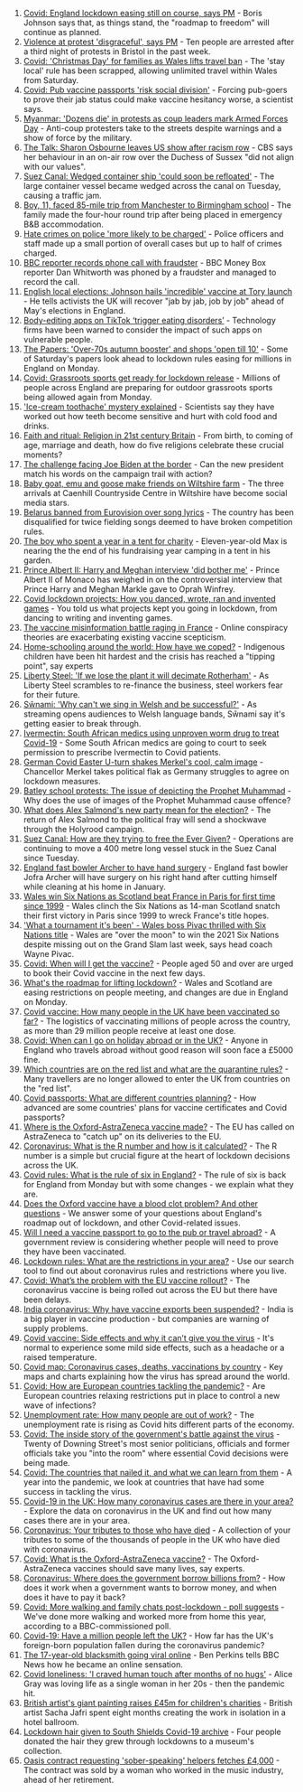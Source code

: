 1. [Covid: England lockdown easing still on course, says PM](https://www.bbc.co.uk/news/uk-56544236) - Boris Johnson says that, as things stand, the "roadmap to freedom" will continue as planned.
2. [Violence at protest 'disgraceful', says PM](https://www.bbc.co.uk/news/uk-england-bristol-56548750) - Ten people are arrested after a third night of protests in Bristol in the past week.
3. [Covid: 'Christmas Day' for families as Wales lifts travel ban](https://www.bbc.co.uk/news/uk-wales-56542593) - The 'stay local' rule has been scrapped, allowing unlimited travel within Wales from Saturday.
4. [Covid: Pub vaccine passports 'risk social division'](https://www.bbc.co.uk/news/uk-56548357) - Forcing pub-goers to prove their jab status could make vaccine hesitancy worse, a scientist says.
5. [Myanmar: 'Dozens die' in protests as coup leaders mark Armed Forces Day](https://www.bbc.co.uk/news/world-asia-56546920) - Anti-coup protesters take to the streets despite warnings and a show of force by the military.
6. [The Talk: Sharon Osbourne leaves US show after racism row](https://www.bbc.co.uk/news/world-us-canada-56547718) - CBS says her behaviour in an on-air row over the Duchess of Sussex "did not align with our values".
7. [Suez Canal: Wedged container ship 'could soon be refloated'](https://www.bbc.co.uk/news/world-middle-east-56547201) - The large container vessel became wedged across the canal on Tuesday, causing a traffic jam.
8. [Boy, 11, faced 85-mile trip from Manchester to Birmingham school](https://www.bbc.co.uk/news/uk-england-birmingham-56536212) - The family made the four-hour round trip after being placed in emergency B&B accommodation.
9. [Hate crimes on police 'more likely to be charged'](https://www.bbc.co.uk/news/uk-56546490) - Police officers and staff made up a small portion of overall cases but up to half of crimes charged.
10. [BBC reporter records phone call with fraudster](https://www.bbc.co.uk/news/business-56543849) - BBC Money Box reporter Dan Whitworth was phoned by a fraudster and managed to record the call.
11. [English local elections: Johnson hails 'incredible' vaccine at Tory launch](https://www.bbc.co.uk/news/uk-politics-56543868) - He tells activists the UK will recover "jab by jab, job by job" ahead of May's elections in England.
12. [Body-editing apps on TikTok ‘trigger eating disorders’](https://www.bbc.co.uk/news/technology-56503546) - Technology firms have been warned to consider the impact of such apps on vulnerable people.
13. [The Papers: 'Over-70s autumn booster' and shops 'open till 10'](https://www.bbc.co.uk/news/blogs-the-papers-56546010) - Some of Saturday's papers look ahead to lockdown rules easing for millions in England on Monday.
14. [Covid: Grassroots sports get ready for lockdown release](https://www.bbc.co.uk/news/uk-56543479) - Millions of people across England are preparing for outdoor grassroots sports being allowed again from Monday.
15. ['Ice-cream toothache' mystery explained](https://www.bbc.co.uk/news/health-56536300) - Scientists say they have worked out how teeth become sensitive and hurt with cold food and drinks.
16. [Faith and ritual: Religion in 21st century Britain](https://www.bbc.co.uk/news/uk-56545760) - From birth, to coming of age, marriage and death, how do five religions celebrate these crucial moments?
17. [The challenge facing Joe Biden at the border](https://www.bbc.co.uk/news/world-56540621) - Can the new president match his words on the campaign trail with action?
18. [Baby goat, emu and goose make friends on Wiltshire farm](https://www.bbc.co.uk/news/uk-england-wiltshire-56540936) - The three arrivals at Caenhill Countryside Centre in Wiltshire have become social media stars.
19. [Belarus banned from Eurovision over song lyrics](https://www.bbc.co.uk/news/world-europe-56540236) - The country has been disqualified for twice fielding songs deemed to have broken competition rules.
20. [The boy who spent a year in a tent for charity](https://www.bbc.co.uk/news/uk-56535207) - Eleven-year-old Max is nearing the the end of his fundraising year camping in a tent in his garden.
21. [Prince Albert II: Harry and Meghan interview 'did bother me'](https://www.bbc.co.uk/news/world-europe-56535206) - Prince Albert II of Monaco has weighed in on the controversial interview that Prince Harry and Meghan Markle gave to Oprah Winfrey.
22. [Covid lockdown projects: How you danced, wrote, ran and invented games](https://www.bbc.co.uk/news/stories-56450518) - You told us what projects kept you going in lockdown, from dancing to writing and inventing games.
23. [The vaccine misinformation battle raging in France](https://www.bbc.co.uk/news/blogs-trending-56526265) - Online conspiracy theories are exacerbating existing vaccine scepticism.
24. [Home-schooling around the world: How have we coped?](https://www.bbc.co.uk/news/education-56417834) - Indigenous children have been hit hardest and the crisis has reached a "tipping point", say experts
25. [Liberty Steel: 'If we lose the plant it will decimate Rotherham'](https://www.bbc.co.uk/news/business-56526900) - As Liberty Steel scrambles to re-finance the business, steel workers fear for their future.
26. [Sŵnami: 'Why can't we sing in Welsh and be successful?'](https://www.bbc.co.uk/news/newsbeat-56409123) - As streaming opens audiences to Welsh language bands, Sŵnami say it's getting easier to break through.
27. [Ivermectin: South African medics using unproven worm drug to treat Covid-19](https://www.bbc.co.uk/news/world-africa-56526632) - Some South African medics are going to court to seek permission to prescribe Ivermectin to Covid patients.
28. [German Covid Easter U-turn shakes Merkel's cool, calm image](https://www.bbc.co.uk/news/world-europe-56537390) - Chancellor Merkel takes political flak as Germany struggles to agree on lockdown measures.
29. [Batley school protests: The issue of depicting the Prophet Muhammad](https://www.bbc.co.uk/news/world-europe-30813742) - Why does the use of images of the Prophet Muhammad cause offence?
30. [What does Alex Salmond's new party mean for the election?](https://www.bbc.co.uk/news/uk-scotland-scotland-politics-56541753) - The return of Alex Salmond to the political fray will send a shockwave through the Holyrood campaign.
31. [Suez Canal: How are they trying to free the Ever Given?](https://www.bbc.co.uk/news/56523659) - Operations are continuing to move a 400 metre long vessel stuck in the Suez Canal since Tuesday.
32. [England fast bowler Archer to have hand surgery](https://www.bbc.co.uk/sport/cricket/56548248) - England fast bowler Jofra Archer will have surgery on his right hand after cutting himself while cleaning at his home in January.
33. [Wales win Six Nations as Scotland beat France in Paris for first time since 1999](https://www.bbc.co.uk/sport/rugby-union/56545048) - Wales clinch the Six Nations as 14-man Scotland snatch their first victory in Paris since 1999 to wreck France's title hopes.
34. ['What a tournament it's been' - Wales boss Pivac thrilled with Six Nations title](https://www.bbc.co.uk/sport/rugby-union/56531517) - Wales are "over the moon" to win the 2021 Six Nations despite missing out on the Grand Slam last week, says head coach Wayne Pivac.
35. [Covid: When will I get the vaccine?](https://www.bbc.co.uk/news/health-55045639) - People aged 50 and over are urged to book their Covid vaccine in the next few days.
36. [What's the roadmap for lifting lockdown?](https://www.bbc.co.uk/news/explainers-52530518) - Wales and Scotland are easing restrictions on people meeting, and changes are due in England on Monday.
37. [Covid vaccine: How many people in the UK have been vaccinated so far?](https://www.bbc.co.uk/news/health-55274833) - The logistics of vaccinating millions of people across the country, as more than 29 million people receive at least one dose.
38. [Covid: When can I go on holiday abroad or in the UK?](https://www.bbc.co.uk/news/explainers-52646738) - Anyone in England who travels abroad without good reason will soon face a £5000 fine.
39. [Which countries are on the red list and what are the quarantine rules?](https://www.bbc.co.uk/news/explainers-52544307) - Many travellers are no longer allowed to enter the UK from countries on the "red list".
40. [Covid passports: What are different countries planning?](https://www.bbc.co.uk/news/world-europe-56522408) - How advanced are some countries' plans for vaccine certificates and Covid passports?
41. [Where is the Oxford-AstraZeneca vaccine made?](https://www.bbc.co.uk/news/56483766) - The EU has called on AstraZeneca to "catch up" on its deliveries to the EU.
42. [Coronavirus: What is the R number and how is it calculated?](https://www.bbc.co.uk/news/health-52473523) - The R number is a simple but crucial figure at the heart of lockdown decisions across the UK.
43. [Covid rules: What is the rule of six in England?](https://www.bbc.co.uk/news/health-56526587) - The rule of six is back for England from Monday but with some changes - we explain what they are.
44. [Does the Oxford vaccine have a blood clot problem? And other questions](https://www.bbc.co.uk/news/world-asia-china-51176409) - We answer some of your questions about England's roadmap out of lockdown, and other Covid-related issues.
45. [Will I need a vaccine passport to go to the pub or travel abroad?](https://www.bbc.co.uk/news/explainers-55718553) - A government review is considering whether people will need to prove they have been vaccinated.
46. [Lockdown rules: What are the restrictions in your area?](https://www.bbc.co.uk/news/uk-54373904) - Use our search tool to find out about coronavirus rules and restrictions where you live.
47. [Covid: What’s the problem with the EU vaccine rollout?](https://www.bbc.co.uk/news/explainers-52380823) - The coronavirus vaccine is being rolled out across the EU but there have been delays.
48. [India coronavirus: Why have vaccine exports been suspended?](https://www.bbc.co.uk/news/world-asia-india-55571793) - India is a big player in vaccine production - but companies are warning of supply problems.
49. [Covid vaccine: Side effects and why it can’t give you the virus](https://www.bbc.co.uk/news/health-56437270) - It's normal to experience some mild side effects, such as a headache or a raised temperature.
50. [Covid map: Coronavirus cases, deaths, vaccinations by country](https://www.bbc.co.uk/news/world-51235105) - Key maps and charts explaining how the virus has spread around the world.
51. [Covid: How are European countries tackling the pandemic?](https://www.bbc.co.uk/news/explainers-53640249) - Are European countries relaxing restrictions put in place to control a new wave of infections?
52. [Unemployment rate: How many people are out of work?](https://www.bbc.co.uk/news/business-52660591) - The unemployment rate is rising as Covid hits different parts of the economy.
53. [Covid: The inside story of the government's battle against the virus](https://www.bbc.co.uk/news/uk-politics-56361599) - Twenty of Downing Street's most senior politicians, officials and former officials take you "into the room" where essential Covid decisions were being made.
54. [Covid: The countries that nailed it, and what we can learn from them](https://www.bbc.co.uk/news/uk-56455030) - A year into the pandemic, we look at countries that have had some success in tackling the virus.
55. [Covid-19 in the UK: How many coronavirus cases are there in your area?](https://www.bbc.co.uk/news/uk-51768274) - Explore the data on coronavirus in the UK and find out how many cases there are in your area.
56. [Coronavirus: Your tributes to those who have died](https://www.bbc.co.uk/news/uk-52676411) - A collection of your tributes to some of the thousands of people in the UK who have died with coronavirus.
57. [Covid: What is the Oxford-AstraZeneca vaccine?](https://www.bbc.co.uk/news/health-55302595) - The Oxford-AstraZeneca vaccines should save many lives, say experts.
58. [Coronavirus: Where does the government borrow billions from?](https://www.bbc.co.uk/news/business-50504151) - How does it work when a government wants to borrow money, and when does it have to pay it back?
59. [Covid: More walking and family chats post-lockdown - poll suggests](https://www.bbc.co.uk/news/uk-56490823) - We've done more walking and worked more from home this year, according to a BBC-commissioned poll.
60. [Covid-19: Have a million people left the UK?](https://www.bbc.co.uk/news/uk-56435100) - How far has the UK's foreign-born population fallen during the coronavirus pandemic?
61. [The 17-year-old blacksmith going viral online](https://www.bbc.co.uk/news/uk-56503921) - Ben Perkins tells BBC News how he became an online sensation.
62. [Covid loneliness: 'I craved human touch after months of no hugs'](https://www.bbc.co.uk/news/uk-wales-56499588) - Alice Gray was loving life as a single woman in her 20s - then the pandemic hit.
63. [British artist's giant painting raises £45m for children's charities](https://www.bbc.co.uk/news/entertainment-arts-56495039) - British artist Sacha Jafri spent eight months creating the work in isolation in a hotel ballroom.
64. [Lockdown hair given to South Shields Covid-19 archive](https://www.bbc.co.uk/news/uk-england-tyne-56500346) - Four people donated the hair they grew through lockdowns to a museum's collection.
65. [Oasis contract requesting 'sober-speaking' helpers fetches £4,000](https://www.bbc.co.uk/news/uk-england-derbyshire-56496803) - The contract was sold by a woman who worked in the music industry, ahead of her retirement.
